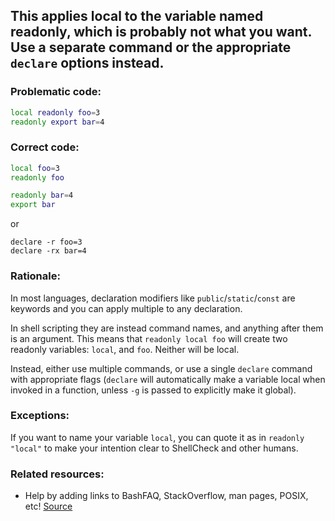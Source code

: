 ## This applies local to the variable named readonly, which is probably not what you want. Use a separate command or the appropriate `declare` options instead.


### Problematic code:

```sh
local readonly foo=3
readonly export bar=4
```

### Correct code:

```sh
local foo=3
readonly foo

readonly bar=4
export bar
```

or 

```
declare -r foo=3
declare -rx bar=4
```

### Rationale:

In most languages, declaration modifiers like `public`/`static`/`const` are keywords and you can apply multiple to any declaration.

In shell scripting they are instead command names, and anything after them is an argument. This means that `readonly local foo` will create two readonly variables: `local`, and `foo`. Neither will be local.

Instead, either use multiple commands, or use a single `declare` command with appropriate flags (`declare` will automatically make a variable local when invoked in a function, unless `-g` is passed to explicitly make it global).

### Exceptions:

If you want to name your variable `local`, you can quote it as in `readonly "local"` to make your intention clear to ShellCheck and other humans.

### Related resources:

* Help by adding links to BashFAQ, StackOverflow, man pages, POSIX, etc!
[Source](https://github.com/koalaman/shellcheck/wiki/SC2316)

